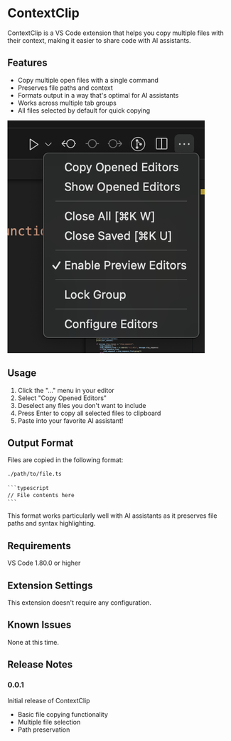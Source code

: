 # ContextClip

ContextClip is a VS Code extension that helps you copy multiple files with their context, making it easier to share code with AI assistants.

## Features

- Copy multiple open files with a single command
- Preserves file paths and context
- Formats output in a way that's optimal for AI assistants
- Works across multiple tab groups
- All files selected by default for quick copying

![Feature Preview](images/preview.png)

## Usage

1. Click the "..." menu in your editor
2. Select "Copy Opened Editors"
3. Deselect any files you don't want to include
4. Press Enter to copy all selected files to clipboard
5. Paste into your favorite AI assistant!

## Output Format

Files are copied in the following format:

````
./path/to/file.ts

```typescript
// File contents here
```
````

This format works particularly well with AI assistants as it preserves file paths and syntax highlighting.

## Requirements

VS Code 1.80.0 or higher

## Extension Settings

This extension doesn't require any configuration.

## Known Issues

None at this time.

## Release Notes

### 0.0.1

Initial release of ContextClip

- Basic file copying functionality
- Multiple file selection
- Path preservation
